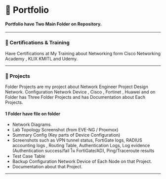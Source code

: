 # 📂 Portfolio
#### Portfolio have Two Main Folder on Repository.
---
###  📂 Certifications & Training
Have Certifications at My Training  about Networking form Cisco Networking Academy , KLIX KMITL and Udemy.

---

###  📂 Projects
Folder Projects are my project about Network Engineer Project  Design Network. Configuration Network Device , Cisco , Fortinet , Huawei and on Folder has Three Folder Projects and has Documentation about Each Projects.

#### 1 Folder have file on folder
- Network Diagrams.
- Lab Topology Screenshot (from EVE-NG / Proxmox)
- Summary Config (Key parts of Device Configuration)
- Screenshots such as VPN tunnel status, FortiGate logs, RADIUS accounting logs , Routing Table, Authentication Logs, Log evidence (Authentication success/fail ใน FortiGate/AD), Ping/Traceroute results
- Test Case Table
- Backup Configuration Network Device of Each Node on that Project.
- Documentation about that Project.

---
